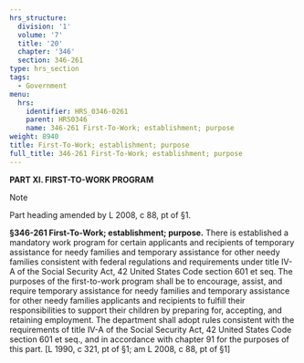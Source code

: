 ```yaml
---
hrs_structure:
  division: '1'
  volume: '7'
  title: '20'
  chapter: '346'
  section: 346-261
type: hrs_section
tags:
  - Government
menu:
  hrs:
    identifier: HRS_0346-0261
    parent: HRS0346
    name: 346-261 First-To-Work; establishment; purpose
weight: 8940
title: First-To-Work; establishment; purpose
full_title: 346-261 First-To-Work; establishment; purpose
---
```

**PART XI. FIRST-TO-WORK PROGRAM**

Note

Part heading amended by L 2008, c 88, pt of §1.

**§346-261 First-To-Work; establishment; purpose.** There is established a mandatory work program for certain applicants and recipients of temporary assistance for needy families and temporary assistance for other needy families consistent with federal regulations and requirements under title IV-A of the Social Security Act, 42 United States Code section 601 et seq. The purposes of the first-to-work program shall be to encourage, assist, and require temporary assistance for needy families and temporary assistance for other needy families applicants and recipients to fulfill their responsibilities to support their children by preparing for, accepting, and retaining employment. The department shall adopt rules consistent with the requirements of title IV-A of the Social Security Act, 42 United States Code section 601 et seq., and in accordance with chapter 91 for the purposes of this part. [L 1990, c 321, pt of §1; am L 2008, c 88, pt of §1]